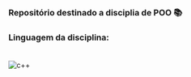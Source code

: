 ### Repositório destinado a disciplia de POO 📚

### Linguagem da disciplina: <div style="display: inline_block"><br/>
  <img align="center" alt="c++" src="https://img.shields.io/badge/C%2B%2B-00599C?style=for-the-badge&logo=c%2B%2B&logoColor=white" />
</div>

